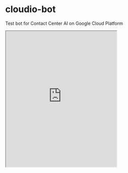 # cloudio-bot
Test bot for Contact Center AI on Google Cloud Platform

<iframe width="350" height="430" allow="microphone;" src="https://console.dialogflow.com/api-client/demo/embedded/1750013d-e251-4303-93bc-9ad1b9d50227"></iframe>
